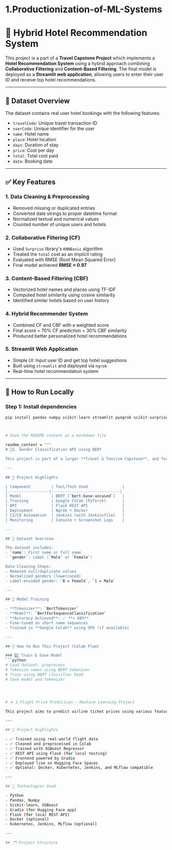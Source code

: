 # 1.Productionization-of-ML-Systems
# 🏨 Hybrid Hotel Recommendation System

This project is a part of a **Travel Capstone Project** which implements a **Hotel Recommendation System** using a hybrid approach combining **Collaborative Filtering** and **Content-Based Filtering**. The final model is deployed as a **Streamlit web application**, allowing users to enter their user ID and receive top hotel recommendations.

---

## 📁 Dataset Overview

The dataset contains real user hotel bookings with the following features:

- `travelCode`: Unique travel transaction ID  
- `userCode`: Unique identifier for the user  
- `name`: Hotel name  
- `place`: Hotel location  
- `days`: Duration of stay  
- `price`: Cost per day  
- `total`: Total cost paid  
- `date`: Booking date

---

## ✅ Key Features

### 1. Data Cleaning & Preprocessing
- Removed missing or duplicated entries  
- Converted date strings to proper datetime format  
- Normalized textual and numerical values  
- Counted number of unique users and hotels

### 2. Collaborative Filtering (CF)
- Used `Surprise` library's `KNNBasic` algorithm  
- Treated the `total` cost as an implicit rating  
- Evaluated with RMSE (Root Mean Squared Error)  
- Final model achieved **RMSE ≈ 0.97**

### 3. Content-Based Filtering (CBF)
- Vectorized hotel names and places using TF-IDF  
- Computed hotel similarity using cosine similarity  
- Identified similar hotels based on user history

### 4. Hybrid Recommender System
- Combined CF and CBF with a weighted score  
- Final score = 70% CF prediction + 30% CBF similarity  
- Produced better personalized hotel recommendations

### 5. Streamlit Web Application
- Simple UI: Input user ID and get top hotel suggestions  
- Built using `streamlit` and deployed via `ngrok`  
- Real-time hotel recommendation system

---

## 🚀 How to Run Locally

### Step 1: Install dependencies
```bash
pip install pandas numpy scikit-learn streamlit pyngrok scikit-surprise



# Save the README content as a markdown file

readme_content = """
# 👤2. Gender Classification API using BERT

This project is part of a larger **Travel & Tourism Capstone**, and focuses on predicting **gender from a person's name** using a deep learning model. The final system is accessible via a **REST API built with Flask**, trained in **Google Colab**, and deployed using **Docker**, **ngrok**, and **Jenkins**.

---

## 🧠 Project Highlights

| Component         | Tool/Tech Used               |
|------------------|------------------------------|
| Model             | BERT (`bert-base-uncased`)   |
| Training          | Google Colab (PyTorch)       |
| API               | Flask REST API               |
| Deployment        | Ngrok + Docker               |
| CI/CD Automation  | Jenkins (with Jenkinsfile)   |
| Monitoring        | Console + Screenshot Logs    |

---

## 📁 Dataset Overview

The dataset includes:
- `name`: First name or full name
- `gender`: Label (`Male` or `Female`)

Data Cleaning Steps:
- Removed null/duplicate values
- Normalized genders (lowercased)
- Label-encoded gender: `0 = Female`, `1 = Male`

---

## 🧪 Model Training

- **Tokenizer**: `BertTokenizer`
- **Model**: `BertForSequenceClassification`
- **Accuracy Achieved**: ✅ **> 60%**
- Fine-tuned on short name sequences
- Trained in **Google Colab** using GPU (if available)

---

## 🚀 How to Run This Project (Colab Flow)

### 1️⃣ Train & Save Model
```python
# Load dataset, preprocess
# Tokenize names using BERT tokenizer
# Train using BERT classifier head
# Save model and tokenizer




# ✈️ 3.Flight Price Prediction – Machine Learning Project

This project aims to predict airline ticket prices using various features like airline, source, destination, total stops, and flight duration. The model was trained using **XGBoost Regressor** in Google Colab and deployed using **Gradio** on **Hugging Face Spaces**.

---

## 🚀 Project Highlights

- ✅ Trained using real-world flight data
- ✅ Cleaned and preprocessed in Colab
- ✅ Trained with XGBoost Regressor
- ✅ REST API using Flask (for local testing)
- ✅ Frontend powered by Gradio
- ✅ Deployed live on Hugging Face Spaces
- ✅ Optional: Docker, Kubernetes, Jenkins, and MLflow compatible

---

## 🧠 Technologies Used

- Python
- Pandas, Numpy
- Scikit-learn, XGBoost
- Gradio (for Hugging Face app)
- Flask (for local REST API)
- Docker (optional)
- Kubernetes, Jenkins, MLflow (optional)

---

## 🗂️ Project Structure


